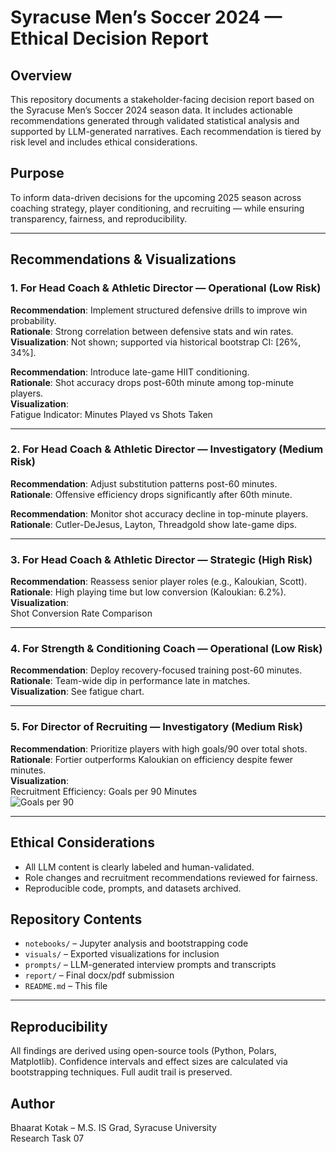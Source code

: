 # Syracuse Men’s Soccer 2024 — Ethical Decision Report

## Overview
This repository documents a stakeholder-facing decision report based on the Syracuse Men’s Soccer 2024 season data. It includes actionable recommendations generated through validated statistical analysis and supported by LLM-generated narratives. Each recommendation is tiered by risk level and includes ethical considerations.

## Purpose
To inform data-driven decisions for the upcoming 2025 season across coaching strategy, player conditioning, and recruiting — while ensuring transparency, fairness, and reproducibility.

---

## Recommendations & Visualizations

### 1. For Head Coach & Athletic Director — Operational (Low Risk)
**Recommendation**: Implement structured defensive drills to improve win probability.  
**Rationale**: Strong correlation between defensive stats and win rates.  
**Visualization**: Not shown; supported via historical bootstrap CI: [26%, 34%].

**Recommendation**: Introduce late-game HIIT conditioning.  
**Rationale**: Shot accuracy drops post-60th minute among top-minute players.  
**Visualization**:  
Fatigue Indicator: Minutes Played vs Shots Taken  


---

### 2. For Head Coach & Athletic Director — Investigatory (Medium Risk)
**Recommendation**: Adjust substitution patterns post-60 minutes.  
**Rationale**: Offensive efficiency drops significantly after 60th minute.

**Recommendation**: Monitor shot accuracy decline in top-minute players.  
**Rationale**: Cutler-DeJesus, Layton, Threadgold show late-game dips.  


---

### 3. For Head Coach & Athletic Director — Strategic (High Risk)
**Recommendation**: Reassess senior player roles (e.g., Kaloukian, Scott).  
**Rationale**: High playing time but low conversion (Kaloukian: 6.2%).  
**Visualization**:  
Shot Conversion Rate Comparison  


---

### 4. For Strength & Conditioning Coach — Operational (Low Risk)
**Recommendation**: Deploy recovery-focused training post-60 minutes.  
**Rationale**: Team-wide dip in performance late in matches.  
**Visualization**: See fatigue chart.

---

### 5. For Director of Recruiting — Investigatory (Medium Risk)
**Recommendation**: Prioritize players with high goals/90 over total shots.  
**Rationale**: Fortier outperforms Kaloukian on efficiency despite fewer minutes.  
**Visualization**:  
Recruitment Efficiency: Goals per 90 Minutes  
![Goals per 90](visualization_2.png)

---

## Ethical Considerations
- All LLM content is clearly labeled and human-validated.
- Role changes and recruitment recommendations reviewed for fairness.
- Reproducible code, prompts, and datasets archived.

## Repository Contents
- `notebooks/` – Jupyter analysis and bootstrapping code
- `visuals/` – Exported visualizations for inclusion
- `prompts/` – LLM-generated interview prompts and transcripts
- `report/` – Final docx/pdf submission
- `README.md` – This file

---

## Reproducibility
All findings are derived using open-source tools (Python, Polars, Matplotlib). Confidence intervals and effect sizes are calculated via bootstrapping techniques. Full audit trail is preserved.

## Author
Bhaarat Kotak – M.S. IS Grad, Syracuse University  
Research Task 07 
